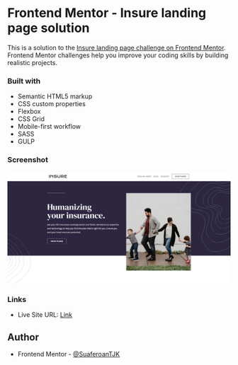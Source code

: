 # Frontend Mentor - Insure landing page solution
This is a solution to the [Insure landing page challenge on Frontend Mentor](https://www.frontendmentor.io/challenges/insure-landing-page-uTU68JV8).
Frontend Mentor challenges help you improve your coding skills by building realistic projects. 

### Built with
- Semantic HTML5 markup
- CSS custom properties
- Flexbox
- CSS Grid
- Mobile-first workflow
- SASS
- GULP

### Screenshot
![](./screenshot.png)

### Links
- Live Site URL: [Link](https://suaferoantjk.github.io/Insure/)

## Author
- Frontend Mentor - [@SuaferoanTJK](https://www.frontendmentor.io/profile/SuaferoanTJK)
